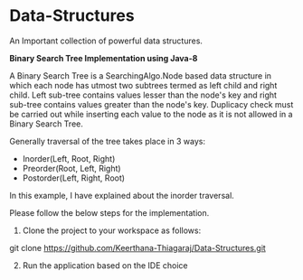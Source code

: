 # Data-Structures
An Important collection of powerful data structures.

**Binary Search Tree Implementation using Java-8**

A Binary Search Tree is a SearchingAlgo.Node based data structure in which each node has utmost two subtrees termed as left child and right child. Left sub-tree contains values lesser than the node's key and right sub-tree contains values greater than the node's key.
Duplicacy check must be carried out while inserting each value to the node as it is not allowed in a Binary Search Tree.

Generally traversal of the tree takes place in 3 ways:

  - Inorder(Left, Root, Right)
  - Preorder(Root, Left, Right)
  - Postorder(Left, Right, Root)
 
In this example, I have explained about the inorder traversal.
  
Please follow the below steps for the implementation.

1. Clone the project to your workspace as follows:

git clone https://github.com/Keerthana-Thiagaraj/Data-Structures.git

2. Run the application based on the IDE choice
